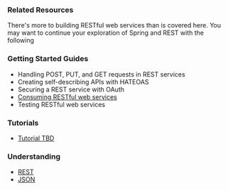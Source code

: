 ### Related Resources

There's more to building RESTful web services than is covered here. You may want to continue your exploration of Spring and REST with the following

### Getting Started Guides

* Handling POST, PUT, and GET requests in REST services
* Creating self-describing APIs with HATEOAS
* Securing a REST service with OAuth
* [Consuming RESTful web services][gs-consuming-rest]
* Testing RESTful web services

[gs-consuming-rest]: /guides/gs/consuming-rest/content

### Tutorials

* [Tutorial TBD][tut-tbd]

[tut-tbd]: /guides/tutorials/tbd

### Understanding

* [REST][u-rest]
* [JSON][u-json]

[u-rest]: /understanding/rest
[u-json]: /understanding/json

